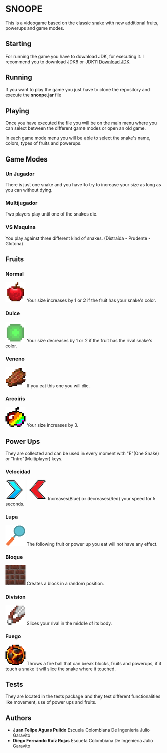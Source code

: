# SNOOPE

This is a videogame based on the classic snake with new additional fruits, powerups and game modes.

## Starting 

For running the game you have to download JDK, for executing it. 
I recommend you to download JDK8 or JDK11
[Download JDK](https://www.oracle.com/co/java/technologies/javase/javase-jdk8-downloads.html)

## Running

If you want to play the game you just have to clone the repository and execute the **snoope.jar** file

## Playing

Once you have executed the file you will be on the main menu where you can select between the different game modes or open an old game.

In each game mode menu you will be able to select the snake's name, colors, types of fruits and powerups.
## Game Modes
### Un Jugador
There is just one snake and you have to try to increase your size as long as you can without dying.

###  Multijugador
Two players play until one of the snakes die.

###  VS Maquina
You play against three different kind of snakes. (Distraída - Prudente - Glotona)

## Fruits
### Normal 
![alt text](https://github.com/FelipeAgPu/SnOOPe/blob/main/images/normal.png "Fruta Normal")
Your size increases by 1 or 2 if the fruit has your snake's color.
### Dulce
![alt text](https://github.com/FelipeAgPu/SnOOPe/blob/main/images/dulce.png "Dulce")
Your size decreases by 1 or 2 if the fruit has the rival snake's color.
### Veneno
![alt text](https://github.com/FelipeAgPu/SnOOPe/blob/main/images/veneno.png "Veneno")
If you eat this one you will die.
### Arcoiris
![alt text](https://github.com/FelipeAgPu/SnOOPe/blob/main/images/arcoiris.png "Arcoiris")
Your size increases by 3.

## Power Ups
They are collected and can be used in every moment with "E"(One Snake) or "Intro"(Multiplayer) keys.
### Velocidad
![alt text](https://github.com/FelipeAgPu/SnOOPe/blob/main/images/velocidad.png "Velocidad")
![alt text](https://github.com/FelipeAgPu/SnOOPe/blob/main/images/NoVelocidad.png "VelocidadNeg")
Increases(Blue) or decreases(Red) your speed for 5 seconds.
### Lupa
![alt text](https://github.com/FelipeAgPu/SnOOPe/blob/main/images/lupa.png "Lupa")
The following fruit or power up you eat will not have any effect.
### Bloque
![alt text](https://github.com/FelipeAgPu/SnOOPe/blob/main/images/bloque.jpg "Bloque")
Creates a block in a random position.
### Division
![alt text](https://github.com/FelipeAgPu/SnOOPe/blob/main/images/division.png "Division")
Slices your rival in the middle of its body.
### Fuego
![alt text](https://github.com/FelipeAgPu/SnOOPe/blob/main/images/fuego.png "Fuego")
Throws a fire ball that can break blocks, fruits and powerups, if it touch a snake it will slice the snake where it touched.

## Tests
They are located in the tests package and they test different functionalities like movement, use of power ups and fruits.

## Authors 

* **Juan Felipe Aguas Pulido**  Escuela Colombiana De Ingeniería Julio Garavito
* **Diego Fernando Ruíz Rojas**  Escuela Colombiana De Ingeniería Julio Garavito